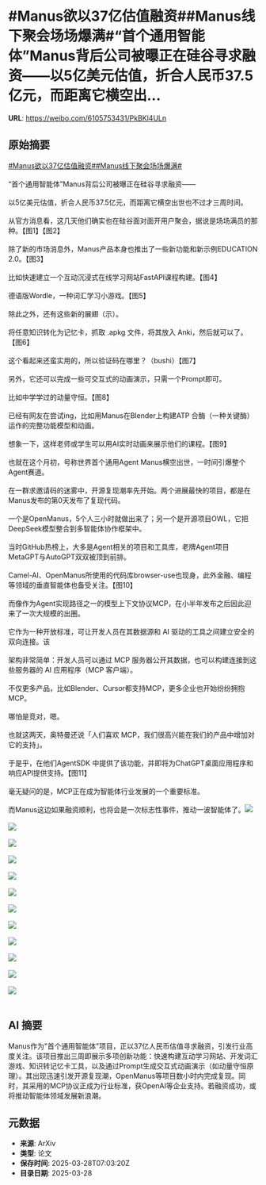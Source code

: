 # #Manus欲以37亿估值融资##Manus线下聚会场场爆满#“首个通用智能体”Manus背后公司被曝正在硅谷寻求融资——以5亿美元估值，折合人民币37.5亿元，而距离它横空出...

**URL**: https://weibo.com/6105753431/PkBKl4ULn

## 原始摘要

<a href="https://m.weibo.cn/search?containerid=231522type%3D1%26t%3D10%26q%3D%23Manus%E6%AC%B2%E4%BB%A537%E4%BA%BF%E4%BC%B0%E5%80%BC%E8%9E%8D%E8%B5%84%23&amp;extparam=%23Manus%E6%AC%B2%E4%BB%A537%E4%BA%BF%E4%BC%B0%E5%80%BC%E8%9E%8D%E8%B5%84%23" data-hide=""><span class="surl-text">#Manus欲以37亿估值融资#</span></a><a href="https://m.weibo.cn/search?containerid=231522type%3D1%26t%3D10%26q%3D%23Manus%E7%BA%BF%E4%B8%8B%E8%81%9A%E4%BC%9A%E5%9C%BA%E5%9C%BA%E7%88%86%E6%BB%A1%23&amp;extparam=%23Manus%E7%BA%BF%E4%B8%8B%E8%81%9A%E4%BC%9A%E5%9C%BA%E5%9C%BA%E7%88%86%E6%BB%A1%23" data-hide=""><span class="surl-text">#Manus线下聚会场场爆满#</span></a><br><br>“首个通用智能体”Manus背后公司被曝正在硅谷寻求融资——<br><br>以5亿美元估值，折合人民币37.5亿元，而距离它横空出世也不过才三周时间。<br><br>从官方消息看，这几天他们确实也在硅谷面对面开用户聚会，据说是场场满员的那种。【图1】【图2】<br><br>除了新的市场消息外，Manus产品本身也推出了一些新功能和新示例EDUCATION 2.0。【图3】<br><br>比如快速建立一个互动沉浸式在线学习网站FastAPI课程构建。【图4】<br><br>德语版Wordle，一种词汇学习小游戏。【图5】<br><br>除此之外，还有这些新的展翅（示）。<br><br>将任意知识转化为记忆卡，抓取 .apkg 文件，将其放入 Anki，然后就可以了。【图6】<br><br>这个看起来还蛮实用的，所以验证码在哪里？（bushi）【图7】<br><br>另外，它还可以完成一些可交互式的动画演示，只需一个Prompt即可。<br><br>比如中学学过的动量守恒。【图8】<br><br>已经有网友在尝试ing，比如用Manus在Blender上构建ATP 合酶（一种关键酶）运作的完整功能模型和动画。<br><br>想象一下，这样老师或学生可以用AI实时动画来展示他们的课程。【图9】<br><br>也就在这个月初，号称世界首个通用Agent Manus横空出世，一时间引爆整个Agent赛道。<br><br>在一群求邀请码的迷雾中，开源复现潮率先开始。两个进展最快的项目，都是在Manus发布的第0天发布了复现代码。<br><br>一个是OpenManus，5个人三小时就做出来了；另一个是开源项目OWL，它把DeepSeek模型整合到多智能体协作框架中。<br><br>当时GitHub热榜上，大多是Agent相关的项目和工具库，老牌Agent项目MetaGPT与AutoGPT双双被顶到前排。<br><br>Camel-AI、OpenManus所使用的代码库browser-use也现身，此外金融、编程等领域的垂直智能体也备受关注。【图10】<br><br>而像作为Agent实现路径之一的模型上下文协议MCP，在小半年发布之后因此迎来了一次大规模的出圈。<br><br>它作为一种开放标准，可让开发人员在其数据源和 AI 驱动的工具之间建立安全的双向连接。该<br><br>架构非常简单：开发人员可以通过 MCP 服务器公开其数据，也可以构建连接到这些服务器的 AI 应用程序（MCP 客户端）。<br><br>不仅更多产品，比如Blender、Cursor都支持MCP，更多企业也开始纷纷拥抱MCP。<br><br>哪怕是竞对，嗯。<br><br>也就这两天，奥特曼还说「人们喜欢 MCP，我们很高兴能在我们的产品中增加对它的支持」。<br><br>于是乎，在他们AgentSDK 中提供了该功能，并即将为ChatGPT桌面应用程序和响应API提供支持。【图11】<br><br>毫无疑问的是，MCP正在成为智能体行业发展的一个重要标准。<br><br>而Manus这边如果融资顺利，也将会是一次标志性事件，推动一波智能体了。<img style="" src="https://tvax4.sinaimg.cn/large/006Fd7o3gy1hzwgspfzagj30ls0f0n6p.jpg" referrerpolicy="no-referrer"><br><br><img style="" src="https://tvax1.sinaimg.cn/large/006Fd7o3gy1hzwgsox7ddj30m203y74z.jpg" referrerpolicy="no-referrer"><br><br><img style="" src="https://tvax4.sinaimg.cn/large/006Fd7o3gy1hzwgv5002fj30li088q4p.jpg" referrerpolicy="no-referrer"><br><br><img style="" src="https://tvax2.sinaimg.cn/large/006Fd7o3gy1hzwgsupmszg30rn0ix1l3.gif" referrerpolicy="no-referrer"><br><br><img style="" src="https://tvax1.sinaimg.cn/large/006Fd7o3gy1hzwgss63b4g31ac0uanpf.gif" referrerpolicy="no-referrer"><br><br><img style="" src="https://tvax1.sinaimg.cn/large/006Fd7o3gy1hzwgsuvwqzg30qr0hq4qv.gif" referrerpolicy="no-referrer"><br><br><img style="" src="https://tvax2.sinaimg.cn/large/006Fd7o3gy1hzwgsoyc44j30ls07cmys.jpg" referrerpolicy="no-referrer"><br><br><img style="" src="https://tvax1.sinaimg.cn/large/006Fd7o3gy1hzwgsqtk4ig31ac0u81ky.gif" referrerpolicy="no-referrer"><br><br><img style="" src="https://tvax4.sinaimg.cn/large/006Fd7o3gy1hzwgsuao60g30rs0er4qu.gif" referrerpolicy="no-referrer"><br><br><img style="" src="https://tvax3.sinaimg.cn/large/006Fd7o3gy1hzwgspay6oj30lu0sc7el.jpg" referrerpolicy="no-referrer"><br><br><img style="" src="https://tvax3.sinaimg.cn/large/006Fd7o3gy1hzwgsp0lqfj30u00wygwk.jpg" referrerpolicy="no-referrer"><br><br><img style="" src="https://tvax4.sinaimg.cn/large/006Fd7o3gy1hzwgsoyfgoj30lq09swgj.jpg" referrerpolicy="no-referrer"><br><br>

## AI 摘要

Manus作为"首个通用智能体"项目，正以37亿人民币估值寻求融资，引发行业高度关注。该项目推出三周即展示多项创新功能：快速构建互动学习网站、开发词汇游戏、知识转记忆卡工具，以及通过Prompt生成交互式动画演示（如动量守恒原理）。其出现迅速引发开源复现潮，OpenManus等项目数小时内完成复现。同时，其采用的MCP协议正成为行业标准，获OpenAI等企业支持。若融资成功，或将推动智能体领域发展新浪潮。

## 元数据

- **来源**: ArXiv
- **类型**: 论文
- **保存时间**: 2025-03-28T07:03:20Z
- **目录日期**: 2025-03-28
